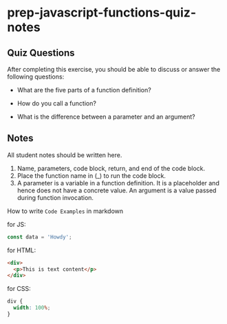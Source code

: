 # prep-javascript-functions-quiz-notes

## Quiz Questions

After completing this exercise, you should be able to discuss or answer the following questions:

- What are the five parts of a function definition?

- How do you call a function?

- What is the difference between a parameter and an argument?

## Notes

All student notes should be written here.

1. Name, parameters, code block, return, and end of the code block.
2. Place the function name in (\_) to run the code block.
3. A parameter is a variable in a function definition. It is a placeholder and hence does not have a concrete value. An argument is a value passed during function invocation.

How to write `Code Examples` in markdown

for JS:

```javascript
const data = 'Howdy';
```

for HTML:

```html
<div>
  <p>This is text content</p>
</div>
```

for CSS:

```css
div {
  width: 100%;
}
```
